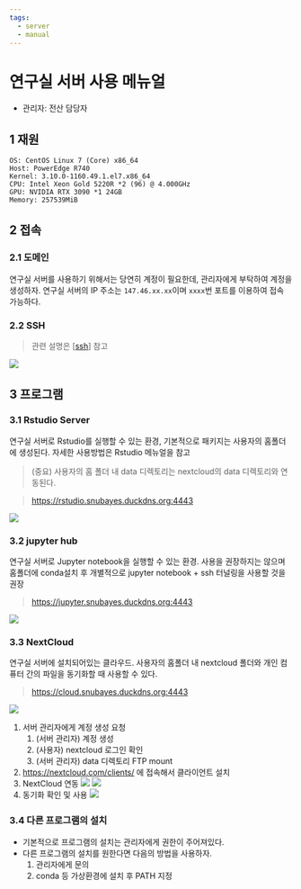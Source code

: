```yaml
---
tags:
  - server
  - manual
---
```


# 연구실 서버 사용 메뉴얼

* 관리자: 전산 담당자

## 1 재원

```
OS: CentOS Linux 7 (Core) x86_64
Host: PowerEdge R740
Kernel: 3.10.0-1160.49.1.el7.x86_64
CPU: Intel Xeon Gold 5220R *2 (96) @ 4.000GHz
GPU: NVIDIA RTX 3090 *1 24GB
Memory: 257539MiB
```

## 2 접속

### 2.1 도메인

연구실 서버를 사용하기 위해서는 당연히 계정이 필요한데, 관리자에게 부탁하여 계정을 생성하자. 연구실 서버의 IP 주소는 `147.46.xx.xx`이며 `xxxx`번 포트를 이용하여 접속 가능하다.

### 2.2 SSH

> 관련 설명은 [[ssh]] 참고

![](figs/ssh.png)

## 3 프로그램 

### 3.1 Rstudio Server 

연구실 서버로 Rstudio를 실행할 수 있는 환경, 기본적으로 패키지는 사용자의 홈폴더에 생성된다. 자세한 사용방법은 Rstudio 메뉴얼을 참고

> (중요) 사용자의 홈 폴더 내 data 디렉토리는 nextcloud의 data 디렉토리와 연동된다. 

> https://rstudio.snubayes.duckdns.org:4443

![](figs/rstudio.png)

### 3.2 jupyter hub

연구실 서버로 Jupyter notebook을 실행할 수 있는 환경. 사용을 권장하지는 않으며 홈폴더에 conda설치 후 개별적으로 jupyter notebook + ssh 터널링을 사용할 것을 권장

> https://jupyter.snubayes.duckdns.org:4443

![](figs/jupyter.png)

### 3.3 NextCloud

연구실 서버에 설치되어있는 클라우드. 사용자의 홈폴더 내 nextcloud 폴더와 개인 컴퓨터 간의 파일을 동기화할 때 사용할 수 있다.

> https://cloud.snubayes.duckdns.org:4443

![](figs/nextcloud_web.png)

1. 서버 관리자에게 계정 생성 요청
	1. (서버 관리자) 계정 생성
	2. (사용자) nextcloud 로그인 확인
	3. (서버 관리자) data 디렉토리 FTP mount
2. https://nextcloud.com/clients/ 에 접속해서 클라이언트 설치
3. NextCloud 연동 
   ![](figs/nextcloud_login.png)
   ![](figs/nextcloud_access.png)
4. 동기화 확인 및 사용 ![](figs/nextcloud_dir2.png)

### 3.4 다른 프로그램의 설치

* 기본적으로 프로그램의 설치는 관리자에게 권한이 주어져있다. 
* 다른 프로그램의 설치를 원한다면 다음의 방법을 사용하자.
	1. 관리자에게 문의
	2. conda 등 가상환경에 설치 후 PATH 지정

[//begin]: # "Autogenerated link references for markdown compatibility"
[ssh]: ../../statgpu/linux/ssh.md "서버 접속: SSH"
[//end]: # "Autogenerated link references"
